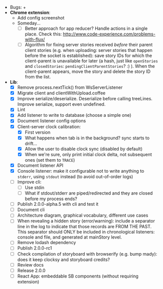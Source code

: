 - Bugs:
    + 
- **Chrome extension**:
    + Add config screenshot
    + Someday...
        * [ ] Better approach for app reducer? Handle actions in a single place. Check this: http://www.code-experience.com/problems-with-flux/
        * [ ] Algorithm for fixing server stories received *before* their parent client stories (e.g. when uploading: server stories that happen before the socket is established): save story IDs for which the client-parent is unavailable for later (a hash, just like `openStories` and `closedStories`: `pendingClientParentStories`? :) ). When the client-parent appears, move the story and delete the story ID from the list.
- **Lib**:
    + [x] Remove process.nextTick() from WsServerListener
    + [x] Migrate client and clientWithUpload.coffee
    + [x] Improve serialize/deserialize. Deserialize before calling treeLines. Improve serialize, support even undefined.
    + [x] Lint
    + [x] Add listener to write to database (choose a simple one)
    + [x] Document listener config options
    + [x] Client-server clock calibration:
        * [x] First version
        * [x] What happens when tab is in the background? sync starts to drift...
        * [x] Allow the user to disable clock sync (disabled by default)
        * [x] When we're sure, only print initial clock delta, not subsequent ones (set them to `TRACE`)
    + [x] Document listener API
    + [x] Console listener: make it configurable not to write anything to `stderr`, using `stdout` instead (to avoid out-of-order logs)
    + [ ] Improve cli:
        * [ ] Use stdin
        * [ ] What if stdout/stderr are piped/redirected and they are closed before my process ends?
    + [ ] Publish 2.0.0-alpha.5 with cli and test it
    + [ ] Document cli
    + [ ] Architecture diagram, graphical vocabulary, different use cases
    + [ ] When revealing a hidden story (error/warning): include a separator line in the log to indicate that those records are FROM THE PAST. This separator should ONLY be included in chronological listeners: console and file, and generated at mainStory level.
    + [ ] Remove lodash dependency
    + [ ] Publish 2.0.0-rc1
    + [ ] Check compilation of storyboard with browserify (e.g. bump mady): does it keep clocksy and storyboard credits?
    + [ ] Review docs
    + [ ] Release 2.0.0
    + [ ] React App: embeddable SB components (without requiring extension)
